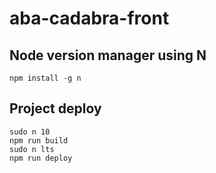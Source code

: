 # aba-cadabra-front

## Node version manager using N
```
npm install -g n
```

## Project deploy

```
sudo n 10
npm run build
sudo n lts
npm run deploy
```
